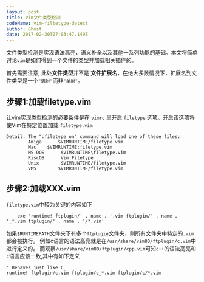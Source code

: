 ```yaml
---
layout: post
title: Vim文件类型检测
codeName: vim-filtetype-detect
author: Ghost
date: 2017-02-30T07:03:47.149Z
---
```


文件类型检测是实现语法高亮，语义补全以及其他一系列功能的基础。本文将简单讨论`vim`是如何得到一个文件的类型并加载相关插件的。

首先需要注意, 此处**文件类型**并不是 **文件扩展名**，在绝大多数情况下，扩展名到文件类型是一个`"满射"`而非`"单射"`。

## 步骤1:加载filetype.vim

让vim实现类型检测的必要条件是在 `vimrc` 里开启 `filetype` 选项。开启该选项将使Vim在特定位置加载 `filetype.vim`

    Detail: The ":filetype on" command will load one of these files:
            Amiga      $VIMRUNTIME/filetype.vim
            Mac    $VIMRUNTIME:filetype.vim
            MS-DOS      $VIMRUNTIME\filetype.vim
            RiscOS      Vim:Filetype
            Unix        $VIMRUNTIME/filetype.vim
            VMS        $VIMRUNTIME/filetype.vim

## 步骤2:加载XXX.vim

`filetype.vim`中较为关键的内容如下

        exe 'runtime! ftplugin/' . name . '.vim ftplugin/' . name . '_*.vim ftplugin/' . name . '/*.vim'

如果`$RUNTIMEPATH`文件夹下有多个`ftplugin`文件夹，则所有文件夹中特定的`.vim`都会被执行。
例如c语言的语法高亮就是在`/usr/share/vim80/ftplugin/c.vim`中进行定义的。
而观察`/usr/share/vim80/ftplugin/cpp.vim`可知`c++`的语法高亮和`c`语言应该一致,其中有如下定义

    " Behaves just like C
    runtime! ftplugin/c.vim ftplugin/c_*.vim ftplugin/c/*.vim
